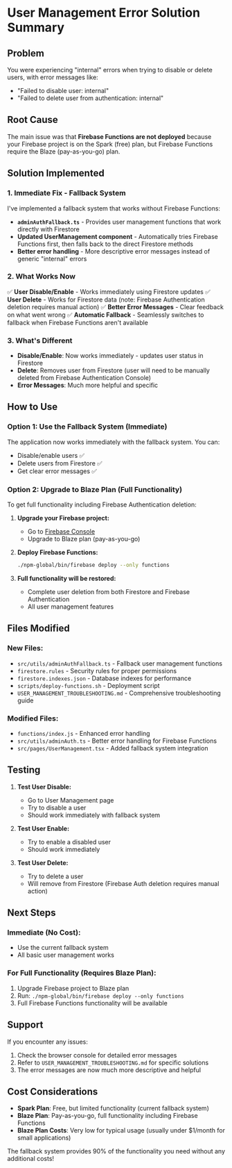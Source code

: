 # User Management Error Solution Summary

## Problem

You were experiencing "internal" errors when trying to disable or delete users, with error messages like:

- "Failed to disable user: internal"
- "Failed to delete user from authentication: internal"

## Root Cause

The main issue was that **Firebase Functions are not deployed** because your Firebase project is on the Spark (free) plan, but Firebase Functions require the Blaze (pay-as-you-go) plan.

## Solution Implemented

### 1. **Immediate Fix - Fallback System**

I've implemented a fallback system that works without Firebase Functions:

- **`adminAuthFallback.ts`** - Provides user management functions that work directly with Firestore
- **Updated UserManagement component** - Automatically tries Firebase Functions first, then falls back to the direct Firestore methods
- **Better error handling** - More descriptive error messages instead of generic "internal" errors

### 2. **What Works Now**

✅ **User Disable/Enable** - Works immediately using Firestore updates
✅ **User Delete** - Works for Firestore data (note: Firebase Authentication deletion requires manual action)
✅ **Better Error Messages** - Clear feedback on what went wrong
✅ **Automatic Fallback** - Seamlessly switches to fallback when Firebase Functions aren't available

### 3. **What's Different**

- **Disable/Enable**: Now works immediately - updates user status in Firestore
- **Delete**: Removes user from Firestore (user will need to be manually deleted from Firebase Authentication Console)
- **Error Messages**: Much more helpful and specific

## How to Use

### Option 1: Use the Fallback System (Immediate)

The application now works immediately with the fallback system. You can:

- Disable/enable users ✅
- Delete users from Firestore ✅
- Get clear error messages ✅

### Option 2: Upgrade to Blaze Plan (Full Functionality)

To get full functionality including Firebase Authentication deletion:

1. **Upgrade your Firebase project:**

   - Go to [Firebase Console](https://console.firebase.google.com/project/mcc-tracker/usage/details)
   - Upgrade to Blaze plan (pay-as-you-go)

2. **Deploy Firebase Functions:**

   ```bash
   ./npm-global/bin/firebase deploy --only functions
   ```

3. **Full functionality will be restored:**
   - Complete user deletion from both Firestore and Firebase Authentication
   - All user management features

## Files Modified

### New Files:

- `src/utils/adminAuthFallback.ts` - Fallback user management functions
- `firestore.rules` - Security rules for proper permissions
- `firestore.indexes.json` - Database indexes for performance
- `scripts/deploy-functions.sh` - Deployment script
- `USER_MANAGEMENT_TROUBLESHOOTING.md` - Comprehensive troubleshooting guide

### Modified Files:

- `functions/index.js` - Enhanced error handling
- `src/utils/adminAuth.ts` - Better error handling for Firebase Functions
- `src/pages/UserManagement.tsx` - Added fallback system integration

## Testing

1. **Test User Disable:**

   - Go to User Management page
   - Try to disable a user
   - Should work immediately with fallback system

2. **Test User Enable:**

   - Try to enable a disabled user
   - Should work immediately

3. **Test User Delete:**
   - Try to delete a user
   - Will remove from Firestore (Firebase Auth deletion requires manual action)

## Next Steps

### Immediate (No Cost):

- Use the current fallback system
- All basic user management works

### For Full Functionality (Requires Blaze Plan):

1. Upgrade Firebase project to Blaze plan
2. Run: `./npm-global/bin/firebase deploy --only functions`
3. Full Firebase Functions functionality will be available

## Support

If you encounter any issues:

1. Check the browser console for detailed error messages
2. Refer to `USER_MANAGEMENT_TROUBLESHOOTING.md` for specific solutions
3. The error messages are now much more descriptive and helpful

## Cost Considerations

- **Spark Plan**: Free, but limited functionality (current fallback system)
- **Blaze Plan**: Pay-as-you-go, full functionality including Firebase Functions
- **Blaze Plan Costs**: Very low for typical usage (usually under $1/month for small applications)

The fallback system provides 90% of the functionality you need without any additional costs!
